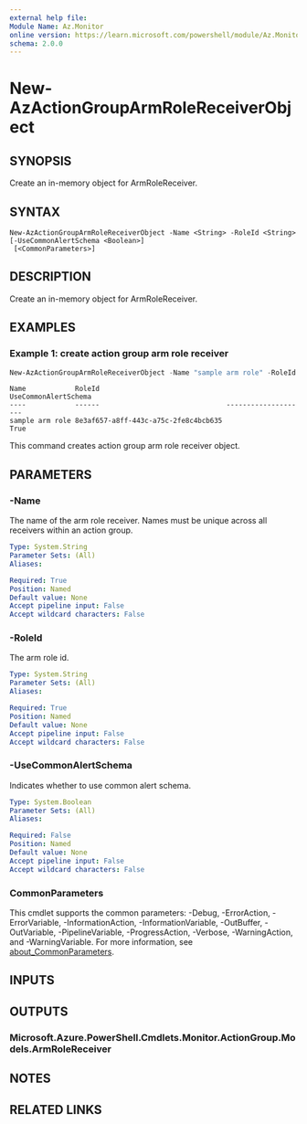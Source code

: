 ```yaml
---
external help file:
Module Name: Az.Monitor
online version: https://learn.microsoft.com/powershell/module/Az.Monitor/new-azactiongrouparmrolereceiverobject
schema: 2.0.0
---
```


# New-AzActionGroupArmRoleReceiverObject

## SYNOPSIS
Create an in-memory object for ArmRoleReceiver.

## SYNTAX

```
New-AzActionGroupArmRoleReceiverObject -Name <String> -RoleId <String> [-UseCommonAlertSchema <Boolean>]
 [<CommonParameters>]
```

## DESCRIPTION
Create an in-memory object for ArmRoleReceiver.

## EXAMPLES

### Example 1: create action group arm role receiver
```powershell
New-AzActionGroupArmRoleReceiverObject -Name "sample arm role" -RoleId "8e3af657-a8ff-443c-a75c-2fe8c4bcb635" -UseCommonAlertSchema $true
```

```output
Name            RoleId                               UseCommonAlertSchema
----            ------                               --------------------
sample arm role 8e3af657-a8ff-443c-a75c-2fe8c4bcb635                 True
```

This command creates action group arm role receiver object.

## PARAMETERS

### -Name
The name of the arm role receiver.
Names must be unique across all receivers within an action group.

```yaml
Type: System.String
Parameter Sets: (All)
Aliases:

Required: True
Position: Named
Default value: None
Accept pipeline input: False
Accept wildcard characters: False
```

### -RoleId
The arm role id.

```yaml
Type: System.String
Parameter Sets: (All)
Aliases:

Required: True
Position: Named
Default value: None
Accept pipeline input: False
Accept wildcard characters: False
```

### -UseCommonAlertSchema
Indicates whether to use common alert schema.

```yaml
Type: System.Boolean
Parameter Sets: (All)
Aliases:

Required: False
Position: Named
Default value: None
Accept pipeline input: False
Accept wildcard characters: False
```

### CommonParameters
This cmdlet supports the common parameters: -Debug, -ErrorAction, -ErrorVariable, -InformationAction, -InformationVariable, -OutBuffer, -OutVariable, -PipelineVariable, -ProgressAction, -Verbose, -WarningAction, and -WarningVariable. For more information, see [about_CommonParameters](http://go.microsoft.com/fwlink/?LinkID=113216).

## INPUTS

## OUTPUTS

### Microsoft.Azure.PowerShell.Cmdlets.Monitor.ActionGroup.Models.ArmRoleReceiver

## NOTES

## RELATED LINKS
